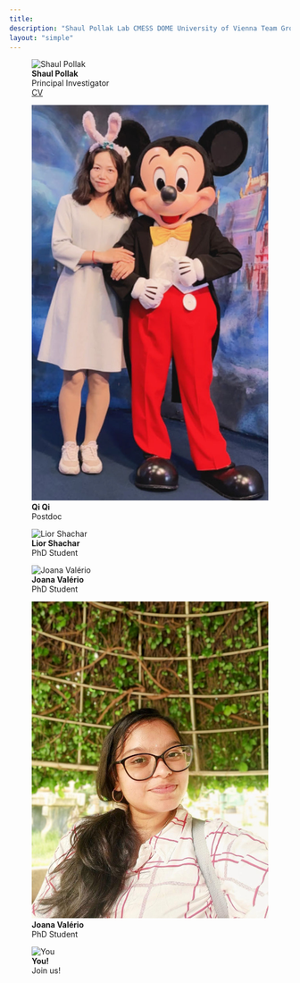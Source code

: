 ```yaml
---
title: 
description: "Shaul Pollak Lab CMESS DOME University of Vienna Team Group Students"
layout: "simple"
---
```


<div class="flex space-x-4 flex-wrap">
  <figure>
    <img src="shaul.jpg" alt="Shaul Pollak" class="rounded-lg h-72 aspect-auto">
    <figcaption>
      <b>Shaul Pollak</b><br>
      Principal Investigator<br>
      <a href="/cv">CV</a>
    </figcaption>
  </figure>


  <figure>
    <img src="qi.jpg" alt="Qi Qi" class="rounded-lg h-72 aspect-auto">
    <figcaption class="text-left">
      <b>Qi Qi</b><br>
      Postdoc
    </figcaption>
  </figure>

  <figure>
    <img src="lior.jpg" alt="Lior Shachar" class="rounded-lg h-72 aspect-auto">
    <figcaption class="text-left">
      <b>Lior Shachar</b><br>
      PhD Student
    </figcaption>
  </figure>

  <figure>
    <img src="joana.jpeg" alt="Joana Valério" class="rounded-lg h-72 aspect-auto">
    <figcaption class="text-left">
      <b>Joana Valério</b><br>
      PhD Student
    </figcaption>
  </figure>

  <figure>
    <img src="jyothsna.jpg" alt="Jyothsna P V" class="rounded-lg h-72 aspect-auto">
    <figcaption class="text-left">
      <b>Joana Valério</b><br>
      PhD Student
    </figcaption>
  </figure>
</div>


<div class="flex space-x-4 flex-wrap">
  <figure>
    <img src="devil.png" alt="You" class="rounded-lg h-72 aspect-auto">
    <figcaption class="text-left">
      <b>You!</b><br>
      Join us!
    </figcaption>
  </figure>
</div>
